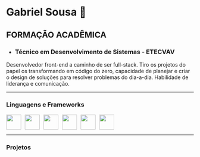 <h1>Gabriel Sousa 👋</h1>

<h2 style="font-size: 22px">FORMAÇÃO ACADÊMICA</h2>
<ul>
  <li><h3>Técnico em Desenvolvimento de Sistemas - ETECVAV</h3></li>
</ul>

<p>Desenvolvedor front-end a caminho de ser full-stack. Tiro os projetos do papel os transformando em código do zero,
capacidade de planejar e criar o design de soluções para resolver problemas do dia-a-dia. Habilidade de liderança e comunicação.
</p>

---

### Linguagens e Frameworks
<div class="inline" style="display: inline-flex">
  <img aling="left" width="40px" style="padding-right: 10" src="https://cdn.jsdelivr.net/gh/devicons/devicon@latest/icons/html5/html5-original.svg" />
  <img aling="left" width="40px" style="padding-right: 10" src="https://cdn.jsdelivr.net/gh/devicons/devicon@latest/icons/css3/css3-original.svg" />
  <img aling="left" width="40px" style="padding-right: 10" src="https://cdn.jsdelivr.net/gh/devicons/devicon@latest/icons/javascript/javascript-original.svg" />
  <img aling="left" width="40px" style="padding-right: 10" src="https://cdn.jsdelivr.net/gh/devicons/devicon@latest/icons/php/php-original.svg" />
  <img aling="left" width="40px" style="padding-right: 10" src="https://cdn.jsdelivr.net/gh/devicons/devicon@latest/icons/bootstrap/bootstrap-original.svg" />
  <img aling="left" width="40px" style="padding-right: 10" src="https://cdn.jsdelivr.net/gh/devicons/devicon@latest/icons/react/react-original.svg" />
  <br />
</div>

---

### Projetos
          
          
<!--
**BielBetis4/BielBetis4** is a ✨ _special_ ✨ repository because its `README.md` (this file) appears on your GitHub profile.

Here are some ideas to get you started:

- 🔭 I’m currently working on ...
- 🌱 I’m currently learning ...
- 👯 I’m looking to collaborate on ...
- 🤔 I’m looking for help with ...
- 💬 Ask me about ...
- 📫 How to reach me: ...
- 😄 Pronouns: ...
- ⚡ Fun fact: ...
-->

